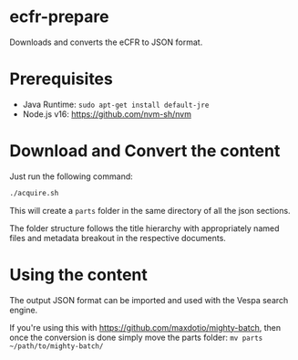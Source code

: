 # ecfr-prepare

Downloads and converts the eCFR to JSON format.

# Prerequisites

- Java Runtime: ```sudo apt-get install default-jre```
- Node.js v16: https://github.com/nvm-sh/nvm

# Download and Convert the content

Just run the following command:

```bash
./acquire.sh
```

This will create a ```parts``` folder in the same directory of all the json sections.

The folder structure follows the title hierarchy with appropriately named files and metadata breakout in the respective documents.

# Using the content

The output JSON format can be imported and used with the Vespa search engine.

If you're using this with https://github.com/maxdotio/mighty-batch, then once the conversion is done simply move the parts folder: ```mv parts ~/path/to/mighty-batch/```